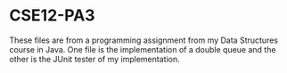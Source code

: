 CSE12-PA3
=========

These files are from a programming assignment from my Data Structures course in Java. One file is the implementation of a double queue and the other is the JUnit tester of my implementation.
